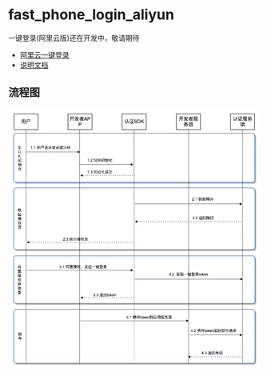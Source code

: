 # fast_phone_login_aliyun

一键登录(阿里云版)还在开发中，敬请期待

- [阿里云一键登录](https://help.aliyun.com/product/75010.html)
- [说明文档](https://help.aliyun.com/product/75010.html?spm=a2c4g.11186623.6.540.56e27b9ahfHeSd)

## 流程图

![](image/fast_login.png)
